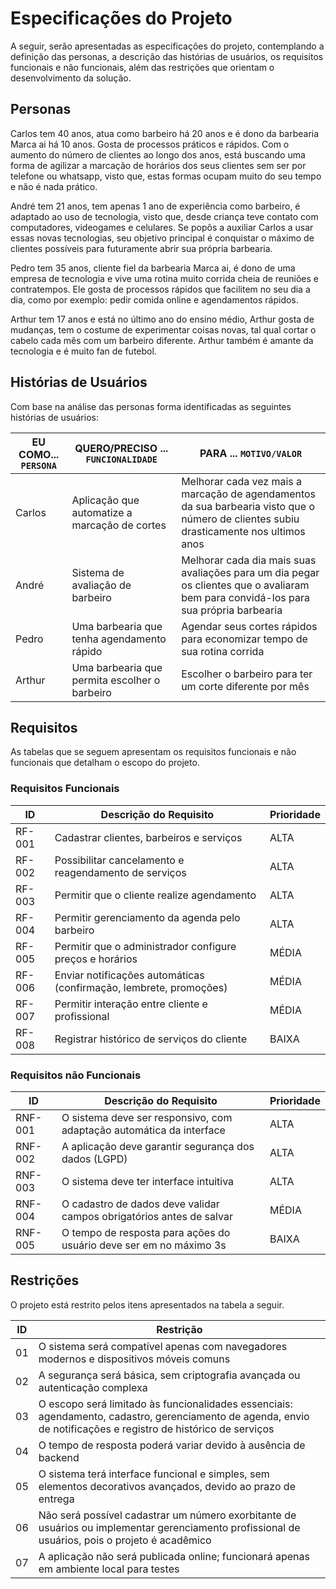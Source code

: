 # Especificações do Projeto

A seguir, serão apresentadas as especificações do projeto, contemplando a definição das personas, a descrição das histórias de usuários, os requisitos funcionais e não funcionais, além das restrições que orientam o desenvolvimento da solução.

## Personas

Carlos tem 40 anos, atua como barbeiro há 20 anos e é dono da barbearia Marca ai há 10 anos. Gosta de processos práticos e rápidos. Com o aumento do número de clientes ao longo dos anos, está buscando uma forma de agilizar a marcação de horários dos seus clientes sem ser por telefone ou whatsapp, visto que, estas formas ocupam muito do seu tempo e não é nada prático. 

André tem 21 anos, tem apenas 1 ano de experiência como barbeiro, é adaptado ao uso de tecnologia, visto que, desde criança teve contato com computadores, videogames e celulares. Se popôs a auxiliar Carlos a usar essas novas tecnologias, seu objetivo principal é conquistar o máximo de clientes possíveis para futuramente abrir sua própria barbearia. 

Pedro tem 35 anos, cliente fiel da barbearia Marca ai, é dono de uma empresa de tecnologia e vive uma rotina muito corrida cheia de reuniões e contratempos. Ele gosta de processos rápidos que facilitem no seu dia a dia, como por exemplo: pedir comida online e agendamentos rápidos.  

Arthur tem 17 anos e está no último ano do ensino médio, Arthur gosta de mudanças, tem o costume de experimentar coisas novas, tal qual cortar o cabelo cada mês com um barbeiro diferente. Arthur também é amante da tecnologia e é muito fan de futebol.  


## Histórias de Usuários

Com base na análise das personas forma identificadas as seguintes histórias de usuários:

|EU COMO... `PERSONA`| QUERO/PRECISO ... `FUNCIONALIDADE` |PARA ... `MOTIVO/VALOR`                 |
|--------------------|------------------------------------|----------------------------------------|
|Carlos | Aplicação que automatize a marcação de cortes          | Melhorar cada vez mais a marcação de agendamentos da sua barbearia visto que o número de clientes subiu drasticamente nos ultimos anos           |
|André       | Sistema de avaliação de barbeiro                 | Melhorar cada dia mais suas avaliações para um dia pegar os clientes que o avaliaram bem para convidá-los para sua própria barbearia |
|Pedro     | Uma barbearia que tenha agendamento rápido               | Agendar seus cortes rápidos para economizar tempo de sua rotina corrida |
|Arthur    | Uma barbearia que permita escolher o barbeiro             | Escolher o barbeiro para ter um corte diferente por mês |


## Requisitos

As tabelas que se seguem apresentam os requisitos funcionais e não funcionais que detalham o escopo do projeto. 

### Requisitos Funcionais

|ID    | Descrição do Requisito  | Prioridade |
|------|-----------------------------------------|----|
|RF-001| Cadastrar clientes, barbeiros e serviços | ALTA | 
|RF-002| Possibilitar cancelamento e reagendamento de serviços | ALTA |
|RF-003| Permitir que o cliente realize agendamento | ALTA | 
|RF-004| Permitir gerenciamento da agenda pelo barbeiro | ALTA | 
|RF-005| Permitir que o administrador configure preços e horários | MÉDIA | 
|RF-006| Enviar notificações automáticas (confirmação, lembrete, promoções) | MÉDIA | 
|RF-007| Permitir interação entre cliente e profissional | MÉDIA | 
|RF-008| Registrar histórico de serviços do cliente | BAIXA | 

### Requisitos não Funcionais

|ID     | Descrição do Requisito  |Prioridade |
|-------|-------------------------|----|
|RNF-001| O sistema deve ser responsivo, com adaptação automática da interface | ALTA | 
|RNF-002| A aplicação deve garantir segurança dos dados (LGPD) | ALTA | 
|RNF-003| O sistema deve ter interface intuitiva | ALTA | 
|RNF-004| O cadastro de dados deve validar campos obrigatórios antes de salvar | MÉDIA | 
|RNF-005| O tempo de resposta para ações do usuário deve ser em no máximo 3s | BAIXA | 

## Restrições

O projeto está restrito pelos itens apresentados na tabela a seguir.

|ID| Restrição                                             |
|--|-------------------------------------------------------|
|01| O sistema será compatível apenas com navegadores modernos e dispositivos móveis comuns |
|02| A segurança será básica, sem criptografia avançada ou autenticação complexa        |
|03| O escopo será limitado às funcionalidades essenciais: agendamento, cadastro, gerenciamento de agenda, envio de notificações e registro de histórico de serviços        |
|04| O tempo de resposta poderá variar devido à ausência de backend        |
|05| O sistema terá interface funcional e simples, sem elementos decorativos avançados, devido ao prazo de entrega        |
|06| Não será possível cadastrar um número exorbitante de usuários ou implementar gerenciamento profissional de usuários, pois o projeto é acadêmico        |
|07| A aplicação não será publicada online; funcionará apenas em ambiente local para testes        |
